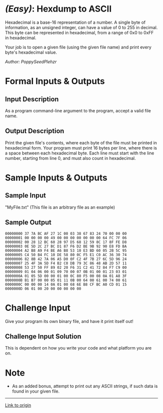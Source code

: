 # [](#EasyIcon) *(Easy)*: Hexdump to ASCII
Hexadecimal is a base-16 representation of a number. A single byte of information, as an unsigned integer, can have a value of 0 to 255 in decimal. This byte can be represented in hexadecimal, from a range of 0x0 to 0xFF in hexadecimal.

Your job is to open a given file (using the given file name) and print every byte's hexadecimal value.

*Author: PoppySeedPlehzr*
# Formal Inputs & Outputs
## Input Description
As a program command-line argument to the program, accept a valid file name.
## Output Description
Print the given file's contents, where each byte of the file must be printed in hexadecimal form. Your program must print 16 bytes per line, where there is a space between each hexadecimal byte. Each line must start with the line number, starting from line 0, and must also count in hexadecimal.
# Sample Inputs & Outputs
## Sample Input
"MyFile.txt" (This file is an arbitrary file as an example)
## Sample Output

    00000000 37 7A BC AF 27 1C 00 03 38 67 83 24 70 00 00 00
    00000001 00 00 00 00 49 00 00 00 00 00 00 00 64 FC 7F 06
    00000002 00 28 12 BC 60 28 97 D5 68 12 59 8C 17 8F FE D8
    00000003 0E 5D 2C 27 BC D1 87 F6 D2 BE 9B 92 90 E8 FD BA
    00000004 A2 B8 A9 F4 BE A6 B8 53 10 E3 BD 60 05 2B 5C 95
    00000005 C4 50 B4 FC 10 DE 58 80 0C F5 E1 C0 AC 36 30 74
    00000006 82 8B 42 7A 06 A5 D0 0F C2 4F 7B 27 6C 5D 96 24
    00000007 25 4F 3A 5D F4 B2 C0 DB 79 3C 86 48 AB 2D 57 11
    00000008 53 27 50 FF 89 02 20 F6 31 C2 41 72 84 F7 C9 00
    00000009 01 04 06 00 01 09 70 00 07 0B 01 00 01 23 03 01
    0000000A 01 05 5D 00 00 01 00 0C 80 F5 00 08 0A 01 A8 3F
    0000000B B1 B7 00 00 05 01 11 0B 00 64 00 61 00 74 00 61
    0000000C 00 00 00 14 0A 01 00 68 6E B8 CF BC A0 CD 01 15
    0000000D 06 01 00 20 00 00 00 00 00
# Challenge Input
Give your program its own binary file, and have it print itself out!
## Challenge Input Solution
This is dependent on how you write your code and what platform you are on.
# Note
* As an added bonus, attempt to print out any ASCII strings, if such data is found in your given file.

---

[Link to origin](https://www.reddit.com/r/dailyprogrammer/16jiuq)